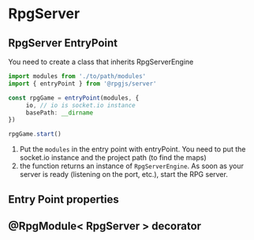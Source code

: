 # RpgServer

## RpgServer EntryPoint

You need to create a class that inherits RpgServerEngine

```ts
import modules from './to/path/modules'
import { entryPoint } from '@rpgjs/server'

const rpgGame = entryPoint(modules, {
     io, // io is socket.io instance
     basePath: __dirname
}) 

rpgGame.start()
```
1. Put the `modules` in the entry point with entryPoint. You need to put the socket.io instance and the project path (to find the maps)
2. the function returns an instance of `RpgServerEngine`. As soon as your server is ready (listening on the port, etc.), start the RPG server.

## Entry Point properties

<ApiContent page="RpgServerEntryPoint" />

## @RpgModule< RpgServer > decorator

<ApiContent page="RpgServer" />